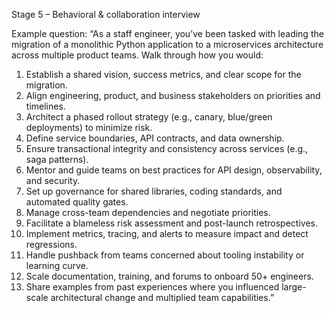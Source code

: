 Stage 5 – Behavioral & collaboration interview

Example question:
“As a staff engineer, you’ve been tasked with leading the migration of a monolithic Python application to a microservices architecture across multiple product teams. Walk through how you would:
  1. Establish a shared vision, success metrics, and clear scope for the migration.
  2. Align engineering, product, and business stakeholders on priorities and timelines.
  3. Architect a phased rollout strategy (e.g., canary, blue/green deployments) to minimize risk.
  4. Define service boundaries, API contracts, and data ownership.
  5. Ensure transactional integrity and consistency across services (e.g., saga patterns).
  6. Mentor and guide teams on best practices for API design, observability, and security.
  7. Set up governance for shared libraries, coding standards, and automated quality gates.
  8. Manage cross-team dependencies and negotiate priorities.
  9. Facilitate a blameless risk assessment and post-launch retrospectives.
 10. Implement metrics, tracing, and alerts to measure impact and detect regressions.
 11. Handle pushback from teams concerned about tooling instability or learning curve.
 12. Scale documentation, training, and forums to onboard 50+ engineers.
 13. Share examples from past experiences where you influenced large-scale architectural change and multiplied team capabilities.”